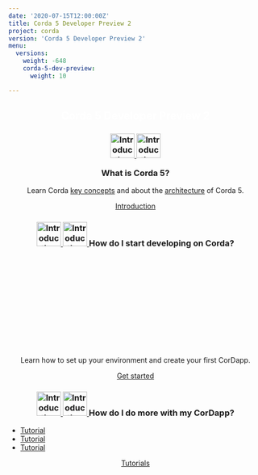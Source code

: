 ```yaml
---
date: '2020-07-15T12:00:00Z'
title: Corda 5 Developer Preview 2
project: corda
version: 'Corda 5 Developer Preview 2'
menu:
  versions:
    weight: -648
    corda-5-dev-preview:
      weight: 10  

---
```

<section class="section" style="text-align:center; color:white; background-image:url('bg-dark.jpg');">
  <h1>
    Corda 5 Developer Preview 2
  </h1>
</section>
<section class="section">
  <div class="row row-cols-1 row-cols-md-2 row-cols-xl-3 g-5">
<!--
  <div class="col">
    <div class="card h-100"  style="text-align: center">
      <div class="card-body">
        <h3 class="card-title">
        <a href="en/get-started.html">
          <img src='{{ "icons/agenda-bookmark.svg" | relURL }}' alt="Get started"  height="48" class="light-only">
          <img src='{{ "icons/agenda-bookmark-white.svg" | relURL }}' alt="Get started"  height="48" class="dark-only">
        </a>
          <span>Title</span></h3>
        <p>.........</a></p>
      </div>
      <div class="card-footer">
        <a href="5.0-dev-preview-2/release-notes/release-notes-c5dp2.html" class="btn rounded">Button text</a>
      </div>
    </div>
  </div>
-->  
<div class="col">
  <div class="card h-100"  style="text-align: center">
    <div class="card-body">
      <h3 class="card-title">
        <a href="en/get-started.html">
          <img src="../../../../../../icons/agenda-bookmark.svg" alt="Introduction"  style="padding-bottom: 20px; height: 48" class="light-only">
          <img src="../../../../../../icons/agenda-bookmark-white.svg" alt="Introduction"  style="padding-bottom: 20px; height: 48" class="dark-only">
        </a><br>
        <span>What is Corda 5?</span></h3>
      <p>Learn Corda <a href="5.0-dev-preview-2/getting-started/key-concepts.html" class="fw-semibold">key concepts</a> and about the <a href="5.0-dev-preview-2/getting-started/architecture/architecture.html" class="fw-semibold">architecture</a> of Corda 5.</a></p>
    </div>
    <div class="card-footer">
      <a href="5.0-dev-preview-2/introduction.html" class="btn rounded">Introduction</a>
    </div>
  </div>
</div>
      <div class="col">
        <div class="card h-100" style="text-align: center">
          <div class="card-body">
            <h3 class="card-title">
            <a href="en/get-started.html">
              <img src="../../../../../../icons/document.svg" alt="Introduction"  style="padding-bottom: 200px; height: 48" class="light-only">
              <img src="../../../../../../icons/document-white.svg" alt="Introduction"  style="padding-bottom: 20px; height: 48" class="dark-only">
            </a>
              <span>How do I start developing on Corda?</span></h3>
            <p>Learn how to set up your environment and create your first CorDapp.</p>
          </div>
          <div class="card-footer">
            <a href="5.0-dev-preview-2/getting-started/overview.html" class="btn rounded">Get started</a>
          </div>
        </div>
      </div>
      <div class="col">
        <div class="card h-100" style="text-align: center">
          <div class="card-body">
            <h3 class="card-title">         <a href="en/get-started.html">
                      <img src="../../../../../../icons/bullet-list.svg" alt="Introduction"  style="height: 48" class="light-only">
                      <img src="../../../../../../icons/bullet-list-white.svg" alt="Introduction"  style="height: 48" class="dark-only">
    </a>
              <span>How do I do more with my CorDapp?</span></h3>
              <ul><li style="text-align: left;"><a href="en/platform/corda/4.9/enterprise.html">Tutorial</a></li>
                  <li style="text-align: left;"><a href="en/platform/corda/4.9/enterprise.html">Tutorial</a></li>
                  <li style="text-align: left;"><a href="en/platform/corda/4.9/enterprise.html">Tutorial</a></li>
            </ul>
          </div>
          <div class="card-footer">
            <a href="5.0-dev-preview-2/getting-started/overview.html" class="btn rounded">Tutorials</a>
          </div>
        </div>
      </div>

</section>
